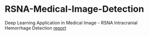 # RSNA-Medical-Image-Detection
Deep Learning Application in Medical Image - RSNA Intracranial Hemorrhage Detection
[report](https://github.com/Pyligent/RSNA-Medical-Image-Detection/blob/master/Capstone%20Project%20Report_v1.pdf)
